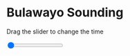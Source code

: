 <h1>Bulawayo Sounding</h1>
<p>Drag the slider to change the time</p>

<div class="slidecontainer">
<input oninput='setImage(this)' class="slider" type="range" min="0" max="9" value="0" step="1" />
<img id='img'/>
</div>

<script>
var img = document.getElementById('img');
var img_array = ['/assets/images/skwt/skd_bulawayo_wrfout_d01_2020-06-18_12:00:00.png',
'/assets/images/skwt/skd_bulawayo_wrfout_d01_2020-06-18_18:00:00.png',
'/assets/images/skwt/skd_bulawayo_wrfout_d01_2020-06-19_00:00:00.png',
'/assets/images/skwt/skd_bulawayo_wrfout_d01_2020-06-19_06:00:00.png',
'/assets/images/skwt/skd_bulawayo_wrfout_d01_2020-06-19_12:00:00.png',
'/assets/images/skwt/skd_bulawayo_wrfout_d01_2020-06-19_18:00:00.png',
'/assets/images/skwt/skd_bulawayo_wrfout_d01_2020-06-20_00:00:00.png',
'/assets/images/skwt/skd_bulawayo_wrfout_d01_2020-06-20_06:00:00.png',
'/assets/images/skwt/skd_bulawayo_wrfout_d01_2020-06-20_12:00:00.png',];
function setImage(obj)
{
        var value = obj.value;
        img.src = img_array[value];

}
</script>
